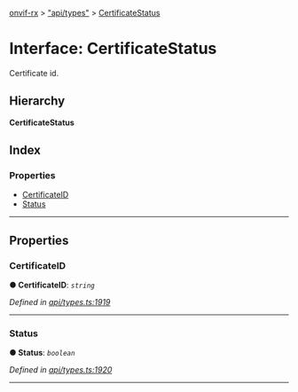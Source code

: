 [onvif-rx](../README.md) > ["api/types"](../modules/_api_types_.md) > [CertificateStatus](../interfaces/_api_types_.certificatestatus.md)

# Interface: CertificateStatus

Certificate id.

## Hierarchy

**CertificateStatus**

## Index

### Properties

* [CertificateID](_api_types_.certificatestatus.md#certificateid)
* [Status](_api_types_.certificatestatus.md#status)

---

## Properties

<a id="certificateid"></a>

###  CertificateID

**● CertificateID**: *`string`*

*Defined in [api/types.ts:1919](https://github.com/patrickmichalina/onvif-rx/blob/d62cee9/src/api/types.ts#L1919)*

___
<a id="status"></a>

###  Status

**● Status**: *`boolean`*

*Defined in [api/types.ts:1920](https://github.com/patrickmichalina/onvif-rx/blob/d62cee9/src/api/types.ts#L1920)*

___

